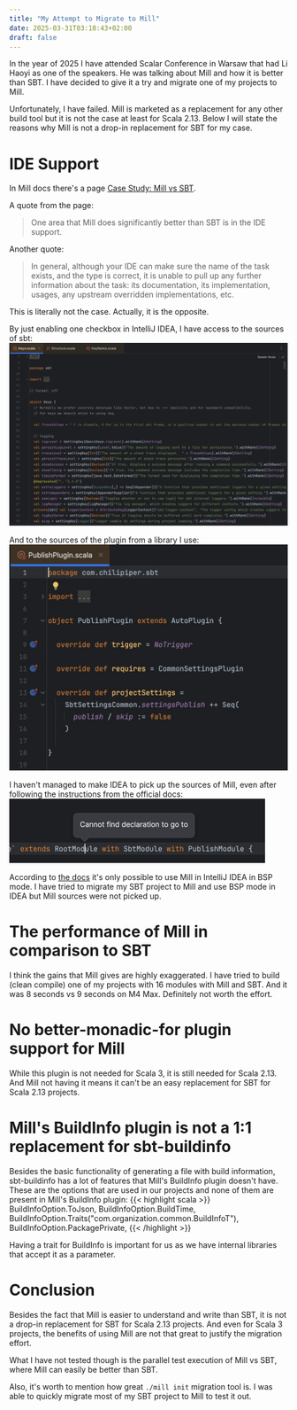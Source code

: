```yaml
---
title: "My Attempt to Migrate to Mill"
date: 2025-03-31T03:10:43+02:00
draft: false
---
```


In the year of 2025 I have attended Scalar Conference in Warsaw that had Li Haoyi as one of the speakers. 
He was talking about Mill and how it is better than SBT. 
I have decided to give it a try and migrate one of my projects to Mill. 

Unfortunately, I have failed. Mill is marketed as a replacement for any other build tool but it is not the case at least for Scala 2.13.
Below I will state the reasons why Mill is not a drop-in replacement for SBT for my case.

# IDE Support
In Mill docs there's a page [Case Study: Mill vs SBT](https://mill-build.org/mill/comparisons/sbt.html). 

A quote from the page:
> One area that Mill does significantly better than SBT is in the IDE support.

Another quote:
> In general, although your IDE can make sure the name of the task exists, and the type is correct, it is unable to pull up any further information about the task: its documentation, its implementation, usages, any upstream overridden implementations, etc.

This is literally not the case. Actually, it is the opposite.

By just enabling one checkbox in IntelliJ IDEA, I have access to the sources of sbt:
![Image](/sbt-sources.png)

And to the sources of the plugin from a library I use:
![Image](/sbt-plugin-sources.png)

I haven't managed to make IDEA to pick up the sources of Mill, even after following the instructions from the official docs:
![Image](/mill-sources.png)

According to [the docs](https://mill-build.org/mill/cli/installation-ide.html) it's only possible to use Mill in IntelliJ IDEA in BSP mode. 
I have tried to migrate my SBT project to Mill and use BSP mode in IDEA but Mill sources were not picked up.

# The performance of Mill in comparison to SBT
I think the gains that Mill gives are highly exaggerated. 
I have tried to build (clean compile) one of my projects with 16 modules with Mill and SBT. 
And it was 8 seconds vs 9 seconds on M4 Max. Definitely not worth the effort.

# No better-monadic-for plugin support for Mill
While this plugin is not needed for Scala 3, it is still needed for Scala 2.13. 
And Mill not having it means it can't be an easy replacement for SBT for Scala 2.13 projects.

# Mill's BuildInfo plugin is not a 1:1 replacement for sbt-buildinfo
Besides the basic functionality of generating a file with build information, sbt-buildinfo has a lot of features that Mill's BuildInfo plugin doesn't have.
These are the options that are used in our projects and none of them are present in Mill's BuildInfo plugin:
{{< highlight scala >}}
BuildInfoOption.ToJson,
BuildInfoOption.BuildTime,
BuildInfoOption.Traits("com.organization.common.BuildInfoT"),
BuildInfoOption.PackagePrivate,
{{< /highlight >}}

Having a trait for BuildInfo is important for us as we have internal libraries that accept it as a parameter.

# Conclusion
Besides the fact that Mill is easier to understand and write than SBT, it is not a drop-in replacement for SBT for Scala 2.13 projects.
And even for Scala 3 projects, the benefits of using Mill are not that great to justify the migration effort.

What I have not tested though is the parallel test execution of Mill vs SBT, where Mill can easily be better than SBT.

Also, it's worth to mention how great `./mill init` migration tool is. I was able to quickly migrate most of my SBT project to Mill to test it out.


